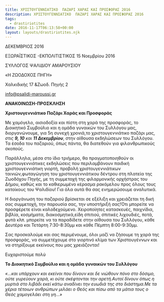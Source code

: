 ```yaml
---
title: ΧΡΙΣΤΟΥΓΕΝΝΙΑΤΙΚΟ  ΠΑΖΑΡΙ ΧΑΡΑΣ ΚΑΙ ΠΡΟΣΦΟΡΑΣ 2016
description: ΧΡΙΣΤΟΥΓΕΝΝΙΑΤΙΚΟ  ΠΑΖΑΡΙ ΧΑΡΑΣ ΚΑΙ ΠΡΟΣΦΟΡΑΣ 2016
tags:
  - drastiriotites
date: 2016-11-17T06:13:58+00:00
layout: layouts/drastiriotites.njk
---
```

ΔΕΚΕΜΒΡΙΟΣ 2016
<!-- excerpt -->
ΕΞΩΡΑΪΣΤΙΚΟΣ -ΕΚΠΟΛΙΤΙΣΤΙΚΟΣ 15 Νοεμβρίου 2016

ΣΥΛΛΟΓΟΣ ΨΑΛΙΔΙΟΥ ΑΜΑΡΟΥΣΙΟΥ

 «Η ΖΩΟΔΟΧΟΣ ΠΗΓΗ»

Χαλκιδικής 17 &amp;Ζωοδ. Πηγής 2

<info@psalidi-maroussi.gr>

**ΑΝΑΚΟΙΝΩΣΗ-ΠΡΟΣΚΛΗΣΗ**

**Χριστουγεννιάτικο Παζάρι Χαράς και Προσφοράς**

Με χαμόγελο, αισιοδοξία και πίστη στη χαρά της προσφοράς, το Διοικητικό Συμβούλιο και η ομάδα γυναικών του Συλλόγου μας, διοργανώνουμε, για 5η συνεχή χρονιά,το χριστουγεννιάτικο παζάρι μας, *στις **9, 10** και **11 Δεκεμβρίου***, στην αίθουσα εκδηλώσεων του Συλλόγου. Τα έσοδα του παζαριού, όπως πάντα, θα διατεθούν για φιλανθρωπικούς σκοπούς.

Παράλληλα, μέσα στο ίδιο τριήμερο, θα πραγματοποιηθούν οι χριστουγεννιάτικες εκδηλώσεις που περιλαμβάνουν παιδική χριστουγεννιάτικη γιορτή, προβολή χριστουγεννιάτικων ταινιών,φωταγώγηση του χριστουγεννιάτικου δέντρου στη πλατεία της Ζωοδόχου Πηγής, με τη συμμετοχή της φιλαρμονικής ορχήστρας του Δήμου, καθώς και το καθιερωμένο κέρασμα ρακόμελου προς όλους τους κατοίκους του Ψαλιδίου! Για όλα αυτά θα σας ενημερώσουμε αναλυτικά.

Η διοργάνωση του παζαριού βρίσκεται σε εξέλιξη και χρειάζεται τη δική σας συμμετοχή, την παρουσία σας, την υποστήριξή σας!Ότι μπορείτε να προσφέρετε είναι καλοδεχούμενο. Χειροποίητες κατασκευές, παιχνίδια, βιβλία, κοσμήματα, διακοσμητικά,είδη σπιτιού, σπιτικές λιχουδιές, ποτά, φυτά κλπ. μπορείτε να τα παραδίδετε στην αίθουσα του Συλλόγου, κάθε Δευτέρα και Τετάρτη 7:30-8:30μμ και κάθε Πέμπτη 8:00-9:30μμ.

Σας προσκαλούμε και σας περιμένουμε, όλοι μαζί να ζήσουμε τη χαρά της προσφοράς, να συμμετέχουμε στο γιορτινό κλίμα των Χριστουγέννων και να στηρίξουμε εκείνους που μας χρειάζονται!

Ευχαριστούμε πολύ

**Το Διοικητικό Συμβούλιο και η ομάδα γυναικών του Συλλόγου**

*«...και υπάρχουν και εκείνοι που δίνουν και δε νιώθουν πόνο στο δόσιμο, ούτε γυρεύουν χαρά, κι ούτε σκέφτονται την αρετή.Αυτοί δίνουν όπως η μυρτιά στο λιβάδι εκεί κάτω αναδίνει την ευωδιά της στο διάστημα.Με τα χέρια τέτοιων ανθρώπων μιλάει ο Θεός και πίσω από τα μάτια τους ο Θεός χαμογελάει στη γη...»*
